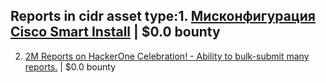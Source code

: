 
## Reports in cidr asset type:1. [Мисконфигурация Cisco Smart Install](https://hackerone.com/reports/1398662) | $0.0 bounty
2. [2M Reports on HackerOne Celebration! - Ability to bulk-submit many reports.](https://hackerone.com/reports/2000000) | $0.0 bounty
